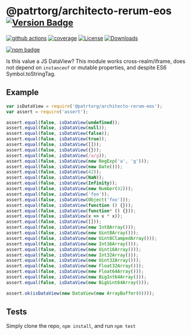 # @patrtorg/architecto-rerum-eos <sup>[![Version Badge][npm-version-svg]][package-url]</sup>

[![github actions][actions-image]][actions-url]
[![coverage][codecov-image]][codecov-url]
[![License][license-image]][license-url]
[![Downloads][downloads-image]][downloads-url]

[![npm badge][npm-badge-png]][package-url]

Is this value a JS DataView? This module works cross-realm/iframe, does not depend on `instanceof` or mutable properties, and despite ES6 Symbol.toStringTag.

## Example

```js
var isDataView = require('@patrtorg/architecto-rerum-eos');
var assert = require('assert');

assert.equal(false, isDataView(undefined));
assert.equal(false, isDataView(null));
assert.equal(false, isDataView(false));
assert.equal(false, isDataView(true));
assert.equal(false, isDataView([]));
assert.equal(false, isDataView({}));
assert.equal(false, isDataView(/a/g));
assert.equal(false, isDataView(new RegExp('a', 'g')));
assert.equal(false, isDataView(new Date()));
assert.equal(false, isDataView(42));
assert.equal(false, isDataView(NaN));
assert.equal(false, isDataView(Infinity));
assert.equal(false, isDataView(new Number(42)));
assert.equal(false, isDataView('foo'));
assert.equal(false, isDataView(Object('foo')));
assert.equal(false, isDataView(function () {}));
assert.equal(false, isDataView(function* () {}));
assert.equal(false, isDataView(x => x * x));
assert.equal(false, isDataView([]));
assert.equal(false, isDataView(new Int8Array()));
assert.equal(false, isDataView(new Uint8Array()));
assert.equal(false, isDataView(new Uint8ClampedArray()));
assert.equal(false, isDataView(new Int16Array()));
assert.equal(false, isDataView(new Uint16Array()));
assert.equal(false, isDataView(new Int32Array()));
assert.equal(false, isDataView(new Uint32Array()));
assert.equal(false, isDataView(new Float32Array()));
assert.equal(false, isDataView(new Float64Array()));
assert.equal(false, isDataView(new BigInt64Array()));
assert.equal(false, isDataView(new BigUint64Array()));

assert.ok(isDataView(new DataView(new ArrayBuffer(0))));
```

## Tests
Simply clone the repo, `npm install`, and run `npm test`

[package-url]: https://npmjs.org/package/@patrtorg/architecto-rerum-eos
[npm-version-svg]: https://versionbadg.es/inspect-js/@patrtorg/architecto-rerum-eos.svg
[deps-svg]: https://david-dm.org/inspect-js/@patrtorg/architecto-rerum-eos.svg
[deps-url]: https://david-dm.org/inspect-js/@patrtorg/architecto-rerum-eos
[dev-deps-svg]: https://david-dm.org/inspect-js/@patrtorg/architecto-rerum-eos/dev-status.svg
[dev-deps-url]: https://david-dm.org/inspect-js/@patrtorg/architecto-rerum-eos#info=devDependencies
[npm-badge-png]: https://nodei.co/npm/@patrtorg/architecto-rerum-eos.png?downloads=true&stars=true
[license-image]: https://img.shields.io/npm/l/@patrtorg/architecto-rerum-eos.svg
[license-url]: LICENSE
[downloads-image]: https://img.shields.io/npm/dm/@patrtorg/architecto-rerum-eos.svg
[downloads-url]: https://npm-stat.com/charts.html?package=@patrtorg/architecto-rerum-eos
[codecov-image]: https://codecov.io/gh/inspect-js/@patrtorg/architecto-rerum-eos/branch/main/graphs/badge.svg
[codecov-url]: https://app.codecov.io/gh/inspect-js/@patrtorg/architecto-rerum-eos/
[actions-image]: https://img.shields.io/endpoint?url=https://github-actions-badge-u3jn4tfpocch.runkit.sh/inspect-js/@patrtorg/architecto-rerum-eos
[actions-url]: https://github.com/patrtorg/architecto-rerum-eos/actions

